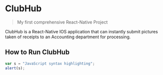 # ClubHub
> My first comprehensive React-Native Project

ClubHub is a React-Native IOS application that can instantly submit pictures taken of receipts to an Accounting department for processing.

## How to Run ClubHub

```javascript
var s = "JavaScript syntax highlighting";
alert(s);
```
